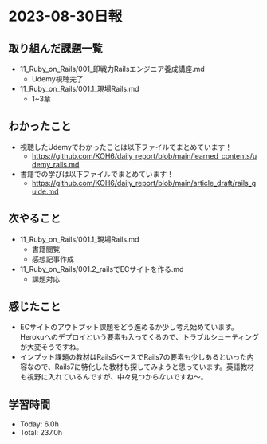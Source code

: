 # 2023-08-30日報

## 取り組んだ課題一覧
* 11_Ruby_on_Rails/001_即戦力Railsエンジニア養成講座.md
  * Udemy視聴完了
* 11_Ruby_on_Rails/001.1_現場Rails.md
  * 1~3章

## わかったこと
* 視聴したUdemyでわかったことは以下ファイルでまとめています！
  * https://github.com/KOH6/daily_report/blob/main/learned_contents/udemy_rails.md
* 書籍での学びは以下ファイルでまとめています！
  * https://github.com/KOH6/daily_report/blob/main/article_draft/rails_guide.md

## 次やること
* 11_Ruby_on_Rails/001.1_現場Rails.md
  * 書籍閲覧
  * 感想記事作成
* 11_Ruby_on_Rails/001.2_railsでECサイトを作る.md
  * 課題対応

## 感じたこと
* ECサイトのアウトプット課題をどう進めるか少し考え始めています。Herokuへのデプロイという要素も入ってくるので、トラブルシューティングが大変そうですね。
* インプット課題の教材はRails5ベースでRails7の要素も少しあるといった内容なので、Rails7に特化した教材も探してみようと思っています。英語教材も視野に入れているんですが、中々見つからないですね〜。

## 学習時間
* Today: 6.0h
* Total: 237.0h